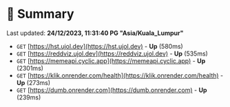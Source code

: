 # 📖 Summary
Last updated: **24/12/2023, 11:31:40 PG "Asia/Kuala_Lumpur"**

- `GET` [https://hst.ujol.dev](https://hst.ujol.dev) - **Up** (580ms)
- `GET` [https://reddviz.ujol.dev](https://reddviz.ujol.dev) - **Up** (535ms)
- `GET` [https://memeapi.cyclic.app](https://memeapi.cyclic.app) - **Up** (2301ms)
- `GET` [https://klik.onrender.com/health](https://klik.onrender.com/health) - **Up** (273ms)
- `GET` [https://dumb.onrender.com](https://dumb.onrender.com) - **Up** (239ms)
